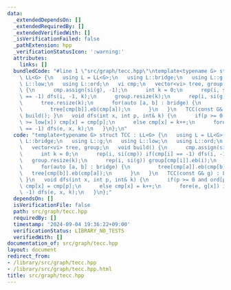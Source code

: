 ```yaml
---
data:
  _extendedDependsOn: []
  _extendedRequiredBy: []
  _extendedVerifiedWith: []
  _isVerificationFailed: false
  _pathExtension: hpp
  _verificationStatusIcon: ':warning:'
  attributes:
    links: []
  bundledCode: "#line 1 \"src/graph/tecc.hpp\"\ntemplate<typename G> struct TCC :\
    \ LL<G> {\n   using L = LL<G>;\n   using L::bridge;\n   using L::g;\n   using\
    \ L::low;\n   using L::ord;\n   vi cmp;\n   vector<vi> tree, group;\n   void build()\
    \ {\n      cmp.assign(si(g), -1);\n      int k = 0;\n      rep(i, si(cmp)) if(cmp[i]\
    \ == -1) dfs(i, -1, k);\n      group.resize(k);\n      rep(i, si(g)) group[cmp[i]].eb(i);\n\
    \      tree.resize(k);\n      for(auto [a, b] : bridge) {\n         tree[cmp[a]].eb(cmp[b]);\n\
    \         tree[cmp[b]].eb(cmp[a]);\n      }\n   }\n   TCC(const G& g) : L(g) {\
    \ build(); }\n   void dfs(int x, int p, int& k) {\n      if(p >= 0 and ord[p]\
    \ >= low[x]) cmp[x] = cmp[p];\n      else cmp[x] = k++;\n      fore(e, g[x]) if(cmp[e]\
    \ == -1) dfs(e, x, k);\n   }\n};\n"
  code: "template<typename G> struct TCC : LL<G> {\n   using L = LL<G>;\n   using\
    \ L::bridge;\n   using L::g;\n   using L::low;\n   using L::ord;\n   vi cmp;\n\
    \   vector<vi> tree, group;\n   void build() {\n      cmp.assign(si(g), -1);\n\
    \      int k = 0;\n      rep(i, si(cmp)) if(cmp[i] == -1) dfs(i, -1, k);\n   \
    \   group.resize(k);\n      rep(i, si(g)) group[cmp[i]].eb(i);\n      tree.resize(k);\n\
    \      for(auto [a, b] : bridge) {\n         tree[cmp[a]].eb(cmp[b]);\n      \
    \   tree[cmp[b]].eb(cmp[a]);\n      }\n   }\n   TCC(const G& g) : L(g) { build();\
    \ }\n   void dfs(int x, int p, int& k) {\n      if(p >= 0 and ord[p] >= low[x])\
    \ cmp[x] = cmp[p];\n      else cmp[x] = k++;\n      fore(e, g[x]) if(cmp[e] ==\
    \ -1) dfs(e, x, k);\n   }\n};"
  dependsOn: []
  isVerificationFile: false
  path: src/graph/tecc.hpp
  requiredBy: []
  timestamp: '2024-09-04 19:36:22+09:00'
  verificationStatus: LIBRARY_NO_TESTS
  verifiedWith: []
documentation_of: src/graph/tecc.hpp
layout: document
redirect_from:
- /library/src/graph/tecc.hpp
- /library/src/graph/tecc.hpp.html
title: src/graph/tecc.hpp
---
```


